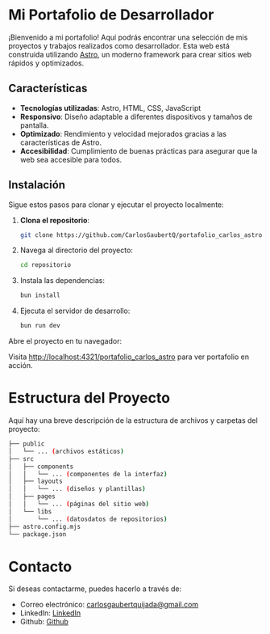 # Mi Portafolio de Desarrollador

¡Bienvenido a mi portafolio! Aquí podrás encontrar una selección de mis proyectos y trabajos realizados como desarrollador. Esta web está construida utilizando <a href="https://astro.build/" target="_blank">Astro</a>, un moderno framework para crear sitios web rápidos y optimizados.

## Características

- **Tecnologías utilizadas**: Astro, HTML, CSS, JavaScript
- **Responsivo**: Diseño adaptable a diferentes dispositivos y tamaños de pantalla.
- **Optimizado**: Rendimiento y velocidad mejorados gracias a las características de Astro.
- **Accesibilidad**: Cumplimiento de buenas prácticas para asegurar que la web sea accesible para todos.

## Instalación

Sigue estos pasos para clonar y ejecutar el proyecto localmente:

1. **Clona el repositorio**:

   ```bash
   git clone https://github.com/CarlosGaubertQ/portafolio_carlos_astro.git
   ```

2. Navega al directorio del proyecto:

   ```bash
   cd repositorio
   ```

3. Instala las dependencias:

   ```bash
   bun install
   ```

4. Ejecuta el servidor de desarrollo:

   ```bash
   bun run dev
   ```

Abre el proyecto en tu navegador:

Visita <http://localhost:4321/portafolio_carlos_astro> para ver portafolio en acción.

# Estructura del Proyecto

Aquí hay una breve descripción de la estructura de archivos y carpetas del proyecto:

```bash
├── public
│   └── ... (archivos estáticos)
├── src
│   ├── components
│   │   └── ... (componentes de la interfaz)
│   ├── layouts
│   │   └── ... (diseños y plantillas)
│   ├── pages
│   │   └── ... (páginas del sitio web)
│   └── libs
│       └── ... (datosdatos de repositorios)
├── astro.config.mjs
└── package.json
```

# Contacto

Si deseas contactarme, puedes hacerlo a través de:

- Correo electrónico: <carlosgaubertquijada@gmail.com>
- LinkedIn: [LinkedIn](https://www.linkedin.com/in/carlos-gaub-quijada/)
- Github: [Github](https://github.com/CarlosGaubertQ|)
